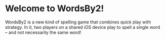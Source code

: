 # Welcome to WordsBy2!

WordsBy2 is a new kind of spelling game that combines quick play with strategy. In it, two players on a shared iOS device play to spell a single word – and not necessarily the same word!
